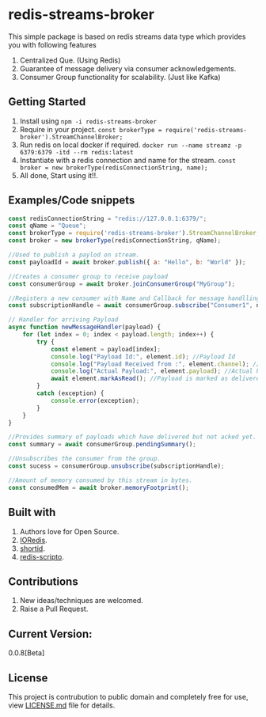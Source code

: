 # redis-streams-broker

This simple package is based on redis streams data type which provides you with following features 
1. Centralized Que. (Using Redis)
2. Guarantee of message delivery via consumer acknowledgements.
3. Consumer Group functionality for scalability. (Just like Kafka)

## Getting Started

1. Install using `npm -i redis-streams-broker`
2. Require in your project. `const brokerType = require('redis-streams-broker').StreamChannelBroker;`
3. Run redis on local docker if required. `docker run --name streamz -p 6379:6379 -itd --rm redis:latest`
3. Instantiate with a redis connection and name for the stream. `const broker = new brokerType(redisConnectionString, name);`
4. All done, Start using it!!.

## Examples/Code snippets

```javascript
const redisConnectionString = "redis://127.0.0.1:6379/";
const qName = "Queue";
const brokerType = require('redis-streams-broker').StreamChannelBroker;
const broker = new brokerType(redisConnectionString, qName);

//Used to publish a paylod on stream.
const payloadId = await broker.publish({ a: "Hello", b: "World" }); 

//Creates a consumer group to receive payload
const consumerGroup = await broker.joinConsumerGroup("MyGroup"); 

//Registers a new consumer with Name and Callback for message handlling.
const subscriptionHandle = await consumerGroup.subscribe("Consumer1", newMessageHandler); 

// Handler for arriving Payload
async function newMessageHandler(payload) {
    for (let index = 0; index < payload.length; index++) {
        try {
            const element = payload[index];
            console.log("Payload Id:", element.id); //Payload Id
            console.log("Payload Received from :", element.channel); //Stream name
            console.log("Actual Payload:", element.payload); //Actual Payload
            await element.markAsRead(); //Payload is marked as delivered or Acked also optionaly the message can be dropped.
        }
        catch (exception) {
            console.error(exception);
        }
    }
}

//Provides summary of payloads which have delivered but not acked yet.
const summary = await consumerGroup.pendingSummary();

//Unsubscribes the consumer from the group.
const sucess = consumerGroup.unsubscribe(subscriptionHandle); 

//Amount of memory consumed by this stream in bytes.
const consumedMem = await broker.memoryFootprint();

```

## Built with

1. Authors love for Open Source.
2. [IORedis](https://www.npmjs.com/package/ioredis).
3. [shortid](https://www.npmjs.com/package/shortid).
4. [redis-scripto](https://www.npmjs.com/package/redis-scripto).

## Contributions

1. New ideas/techniques are welcomed.
2. Raise a Pull Request.

## Current Version:
0.0.8[Beta]

## License

This project is contrubution to public domain and completely free for use, view [LICENSE.md](/license.md) file for details.
